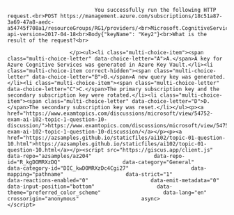 <p class="card-text">
							
								You successfully run the following HTTP request.<br>POST https://management.azure.com/subscriptions/18c51a87-3a69-47a8-aedc-a54745f708a1/resourceGroups/RG1/providers/<br>Microsoft.CognitiveServices/accounts/contoso1/regenerateKey?api-version=2017-04-18<br>Body{"keyName": "Key2"}<br>What is the result of the request?<br>
							
						</p><ul><li class="multi-choice-item"><span class="multi-choice-letter" data-choice-letter="A">A.</span>A key for Azure Cognitive Services was generated in Azure Key Vault.</li><li class="multi-choice-item correct-hidden"><span class="multi-choice-letter" data-choice-letter="B">B.</span>A new query key was generated.</li><li class="multi-choice-item"><span class="multi-choice-letter" data-choice-letter="C">C.</span>The primary subscription key and the secondary subscription key were rotated.</li><li class="multi-choice-item"><span class="multi-choice-letter" data-choice-letter="D">D.</span>The secondary subscription key was reset.</li></ul><p><a href="https://www.examtopics.com/discussions/microsoft/view/54752-exam-ai-102-topic-1-question-10-discussion/">https://www.examtopics.com/discussions/microsoft/view/54752-exam-ai-102-topic-1-question-10-discussion/</a></p><p><a href="https://azsamples.github.io/staticfiles/ai102/topic-01-question-10.html">https://azsamples.github.io/staticfiles/ai102/topic-01-question-10.html</a></p><script src="https://giscus.app/client.js"                    data-repo="azsamples/az204"                    data-repo-id="R_kgDOMRXzDQ"                    data-category="General"                    data-category-id="DIC_kwDOMRXzDc4Cgi27"                    data-mapping="pathname"                    data-strict="1"                    data-reactions-enabled="0"                    data-emit-metadata="0"                    data-input-position="bottom"                    data-theme="preferred_color_scheme"                    data-lang="en"                    crossorigin="anonymous"                    async>                    </script>